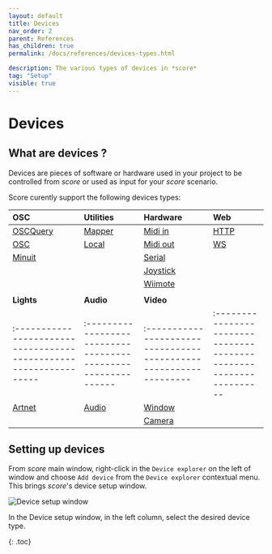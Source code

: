 ```yaml
---
layout: default
title: Devices
nav_order: 2
parent: References
has_children: true
permalink: /docs/references/devices-types.html

description: The various types of devices in *score*
tag: "Setup"
visible: true
---
```


# Devices

## What are devices ?

Devices are pieces of software or hardware used in your project to be controlled from *score* or used as input for your *score* scenario.

Score curently support the following devices types:

| OSC                                                             | Utilities                                                   | Hardware                                                        | Web                                                               |
|:----------------------------------------------------------------|:------------------------------------------------------------|:----------------------------------------------------------------|:------------------------------------------------------------------|
| [OSCQuery](/docs/references/devices-types/oscquery-device.html) | [Mapper](/docs/references/devices-types/mapper-device.html) | [Midi in](/docs/references/devices-types/midiin-device.html)    | [HTTP](/docs/references/devices-types/http-device.html)           |
| [OSC](/docs/references/devices-types/osc-device.html)           | [Local](/docs/references/devices-types/local-device.html)   | [Midi out](/docs/references/devices-types/midiout-device.html)  | [WS](/docs/references/devices-types/ws-device.html)               |
| [Minuit](/docs/references/devices-types/minuit-device.html)     |                                                             | [Serial](/docs/references/devices-types/serial-device.html)     |                                                                   |
|                                                                 |                                                             | [Joystick](/docs/references/devices-types/joystick-device.html) |                                                                   |
|                                                                 |                                                             | [Wiimote](/docs/references/devices-types/wiimote-device.html)   |                                                                   |
|                                                                 |                                                             |                                                                 |                                                                   |
| **Lights**                                                      | **Audio**                                                   | **Video**                                                       |                                                                   |
|:----------------------------------------------------------------|:------------------------------------------------------------|:----------------------------------------------------------------|:------------------------------------------------------------------|
| [Artnet](/docs/references/devices-types/artnet-device.html)     | [Audio](/docs/references/devices-types/audio-device.html)   | [Window](/docs/references/devices-types/window-device.html)     |                                                                   |
|                                                                 |                                                             | [Camera](/docs/references/devices-types/camera-device.html)     |                                                                   |


## Setting up devices

From *score* main window, right-click in the `Device explorer` on the left of window and choose `Add device` from the `Device explorer` contextual menu. This brings *score*'s device setup window.

![Device setup window](/score-docs/assets/images/references/devices-types/add-device.gif "score device setup")

In the Device setup window, in the left column, select the desired device type.

{: .toc}